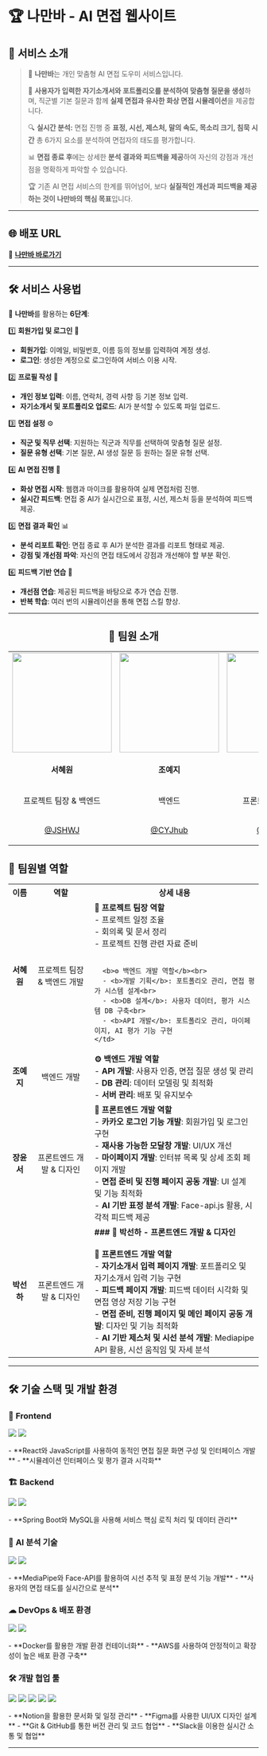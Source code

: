 # 🏆 나만바 - AI 면접 웹사이트  

## 📌 서비스 소개  
> 🚀 **나만바**는 개인 맞춤형 AI 면접 도우미 서비스입니다. 
>
> 📝 **사용자가 입력한 자기소개서와 포트폴리오를 분석하여 맞춤형 질문을 생성**하며, 직군별 기본 질문과 함께 **실제 면접과 유사한 화상 면접 시뮬레이션**을 제공합니다.
>
> 🔍 **실시간 분석:** 면접 진행 중 **표정, 시선, 제스처, 말의 속도, 목소리 크기, 침묵 시간** 총 6가지 요소를 분석하여 면접자의 태도를 평가합니다.
>
> 📊 **면접 종료 후**에는 상세한 **분석 결과와 피드백을 제공**하여 자신의 강점과 개선점을 명확하게 파악할 수 있습니다.
>
> 🏆 기존 AI 면접 서비스의 한계를 뛰어넘어, 보다 **실질적인 개선과 피드백을 제공하는 것이 나만바의 핵심 목표**입니다.

---

## 🌐 배포 URL  
🔗 **[나만바 바로가기](https://namanba.site/)**  

---

## 🛠 서비스 사용법  

📌 **나만바**를 활용하는 **6단계**:  

1️⃣ **회원가입 및 로그인** 🔑  
   - **회원가입**: 이메일, 비밀번호, 이름 등의 정보를 입력하여 계정 생성.  
   - **로그인**: 생성한 계정으로 로그인하여 서비스 이용 시작.  

2️⃣ **프로필 작성** 📝  
   - **개인 정보 입력**: 이름, 연락처, 경력 사항 등 기본 정보 입력.  
   - **자기소개서 및 포트폴리오 업로드**: AI가 분석할 수 있도록 파일 업로드.  

3️⃣ **면접 설정** ⚙️  
   - **직군 및 직무 선택**: 지원하는 직군과 직무를 선택하여 맞춤형 질문 설정.  
   - **질문 유형 선택**: 기본 질문, AI 생성 질문 등 원하는 질문 유형 선택.  

4️⃣ **AI 면접 진행** 🎥  
   - **화상 면접 시작**: 웹캠과 마이크를 활용하여 실제 면접처럼 진행.  
   - **실시간 피드백**: 면접 중 AI가 실시간으로 표정, 시선, 제스처 등을 분석하여 피드백 제공.  

5️⃣ **면접 결과 확인** 📊  
   - **분석 리포트 확인**: 면접 종료 후 AI가 분석한 결과를 리포트 형태로 제공.  
   - **강점 및 개선점 파악**: 자신의 면접 태도에서 강점과 개선해야 할 부분 확인.  

6️⃣ **피드백 기반 연습** 🔄  
   - **개선점 연습**: 제공된 피드백을 바탕으로 추가 연습 진행.  
   - **반복 학습**: 여러 번의 시뮬레이션을 통해 면접 스킬 향상.  

---

<div align="center">

## 👥 팀원 소개  

<table>
  <tr>
    <td><img src="https://avatars.githubusercontent.com/u/81088222?v=4" width="200"></td>
    <td><img src="https://avatars.githubusercontent.com/u/81136546?v=4" width="200"></td>
    <td><img src="https://avatars.githubusercontent.com/u/90558692?v=4" width="200"></td>
    <td><img src="https://avatars.githubusercontent.com/u/103306888?v=4" width="200"></td>
  </tr>
  <tr>
    <td><p align="center"><b>서혜원</b></p></td>
    <td><p align="center"><b>조예지</b></p></td>
    <td><p align="center"><b>장윤서</b></p></td>
    <td><p align="center"><b>박선하</b></p></td>
  </tr>
  <tr>
    <td><p align="center">프로젝트 팀장 & 백엔드</p></td>
    <td><p align="center">백엔드</p></td>
    <td><p align="center">프론트엔드 & 디자인</p></td>
    <td><p align="center">프론트엔드 & 디자인</p></td>
  </tr>
  <tr>
    <td><p align="center"><a href="https://github.com/JSHWJ">@JSHWJ</a></p></td>
    <td><p align="center"><a href="https://github.com/CYJhub">@CYJhub</a></p></td>
    <td><p align="center"><a href="https://github.com/Ooorami">@Ooorami</a></p></td>
    <td><p align="center"><a href="https://github.com/ahnus">@ahnus</a></p></td>
  </tr>
</table>

</div>

## 🔹 팀원별 역할

<table>
  <tr>
    <th>이름</th>
    <th>역할</th>
    <th>상세 내용</th>
  </tr>
  <tr>
    <td align="center"><b>서혜원</b></td>
    <td align="center">프로젝트 팀장 & 백엔드 개발</td>
    <td>
      <b>📌 프로젝트 팀장 역할</b><br>
      - 프로젝트 일정 조율<br>
      - 회의록 및 문서 정리<br>
      - 프로젝트 진행 관련 자료 준비<br><br>
      
      <b>⚙️ 백엔드 개발 역할</b><br>
      - <b>개발 기획</b>: 포트폴리오 관리, 면접 평가 시스템 설계<br>
      - <b>DB 설계</b>: 사용자 데이터, 평가 시스템 DB 구축<br>
      - <b>API 개발</b>: 포트폴리오 관리, 마이페이지, AI 평가 기능 구현
    </td>
  </tr>
  <tr>
    <td align="center"><b>조예지</b></td>
    <td align="center">백엔드 개발</td>
    <td>
      <b>⚙️ 백엔드 개발 역할</b><br>
      - <b>API 개발</b>: 사용자 인증, 면접 질문 생성 및 관리<br>
      - <b>DB 관리</b>: 데이터 모델링 및 최적화<br>
      - <b>서버 관리</b>: 배포 및 유지보수
    </td>
  </tr>
  <tr>
    <td align="center"><b>장윤서</b></td>
    <td align="center">프론트엔드 개발 & 디자인</td>
    <td>
      <b>🎨 프론트엔드 개발 역할</b><br>
      - <b>카카오 로그인 기능 개발</b>: 회원가입 및 로그인 구현<br>
      - <b>재사용 가능한 모달창 개발</b>: UI/UX 개선<br>
      - <b>마이페이지 개발</b>: 인터뷰 목록 및 상세 조회 페이지 개발<br>
      - <b>면접 준비 및 진행 페이지 공동 개발</b>: UI 설계 및 기능 최적화<br>
      - <b>AI 기반 표정 분석 개발</b>: Face-api.js 활용, 시각적 피드백 제공
    </td>
  </tr>
  <tr>
    <td align="center"><b>박선하</b></td>
    <td align="center">프론트엔드 개발 & 디자인</td>
    <td>
      <b>### 🎨 박선하 - 프론트엔드 개발 & 디자인</b><br><br>
      <b>🔹 프론트엔드 개발 역할</b><br>
      - <b>자기소개서 입력 페이지 개발</b>: 포트폴리오 및 자기소개서 입력 기능 구현<br>
      - <b>피드백 페이지 개발</b>: 피드백 데이터 시각화 및 면접 영상 저장 기능 구현<br>
      - <b>면접 준비, 진행 페이지 및 메인 페이지 공동 개발</b>: 디자인 및 기능 최적화<br>
      - <b>AI 기반 제스처 및 시선 분석 개발</b>: Mediapipe API 활용, 시선 움직임 및 자세 분석
    </td>
  </tr>
</table>

---

## 🛠 기술 스택 및 개발 환경  

### 🎨 **Frontend**
<p>
  <img src="https://img.shields.io/badge/React-61DAFB?style=flat&logo=react&logoColor=white" />
  <img src="https://img.shields.io/badge/JavaScript-F7DF1E?style=flat&logo=javascript&logoColor=white" />
</p>
- **React와 JavaScript를 사용하여 동적인 면접 질문 화면 구성 및 인터페이스 개발**
- **시뮬레이션 인터페이스 및 평가 결과 시각화**

### 🏗 **Backend**
<p>
  <img src="https://img.shields.io/badge/Spring%20Boot-6DB33F?style=flat&logo=spring-boot&logoColor=white" />
  <img src="https://img.shields.io/badge/MySQL-4479A1?style=flat&logo=mysql&logoColor=white" />
</p>
- **Spring Boot와 MySQL을 사용해 서비스 핵심 로직 처리 및 데이터 관리**

### 🎯 **AI 분석 기술**
<p>
  <img src="https://img.shields.io/badge/MediaPipe-4285F4?style=flat&logo=google&logoColor=white" />
  <img src="https://img.shields.io/badge/Face--API.js-FF6F00?style=flat&logo=javascript&logoColor=white" />
</p>
- **MediaPipe와 Face-API를 활용하여 시선 추적 및 표정 분석 기능 개발**
- **사용자의 면접 태도를 실시간으로 분석**

### ☁ **DevOps & 배포 환경**
<p>
  <img src="https://img.shields.io/badge/Docker-2496ED?style=flat&logo=docker&logoColor=white" />
  <img src="https://img.shields.io/badge/AWS-232F3E?style=flat&logo=amazon-aws&logoColor=white" />
</p>
- **Docker를 활용한 개발 환경 컨테이너화**
- **AWS를 사용하여 안정적이고 확장성이 높은 배포 환경 구축**

### 🛠 **개발 협업 툴**
<p>
  <img src="https://img.shields.io/badge/Notion-000000?style=flat&logo=notion&logoColor=white" />
  <img src="https://img.shields.io/badge/Figma-F24E1E?style=flat&logo=figma&logoColor=white" />
  <img src="https://img.shields.io/badge/Git-F05032?style=flat&logo=git&logoColor=white" />
  <img src="https://img.shields.io/badge/GitHub-181717?style=flat&logo=github&logoColor=white" />
  <img src="https://img.shields.io/badge/Slack-4A154B?style=flat&logo=slack&logoColor=white" />
</p>
- **Notion을 활용한 문서화 및 일정 관리**
- **Figma를 사용한 UI/UX 디자인 설계**
- **Git & GitHub를 통한 버전 관리 및 코드 협업**
- **Slack을 이용한 실시간 소통 및 협업**

---
